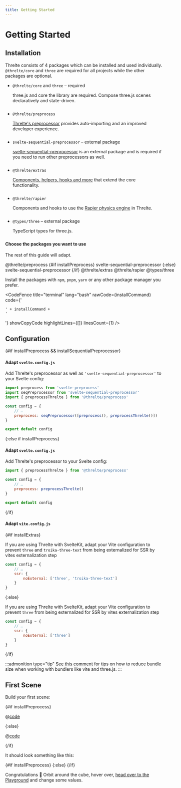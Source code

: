 ```yaml
---
title: Getting Started
---
```


<script>
	import { preprocessThrelte } from '@threlte/preprocess'
	import { slide } from 'svelte/transition'
	import { onMount } from 'svelte'

	const preprocess = '@threlte/preprocess'
	let installPreprocess = true

	const sequentialPreprocessor = 'svelte-sequential-preprocessor'
	let installSequentialPreprocessor = true

	const extras = '@threlte/extras'
	let installExtras = true

	const rapier = '@threlte/rapier @dimforge/rapier3d-compat'
	let installRapier = true

	const typescript = '@types/three'
	let installTypescript = true

	$: installCommand = [
		'npm i -D three @threlte/core',
		installPreprocess && preprocess,
		installPreprocess && installSequentialPreprocessor && sequentialPreprocessor,
		installExtras && extras,
		installRapier && rapier,
		installTypescript && typescript
	]
		.filter(Boolean)
		.join(' ')

	onMount(() => {
		document.getElementsByTagName('main')[0].style.overflowX = 'clip'
	})
</script>

# Getting Started

## Installation

Threlte consists of 4 packages which can be installed and used individually. `@threlte/core` and `three` are required for all projects while the other packages are optional.

<ul>

<li style="margin-bottom: 25px !important;">
<code>@threlte/core</code> and <code>three</code> – required<br />
<p class="text-sm mt-0.5">three.js and core the library are required. Compose three.js scenes declaratively and state-driven.</p>
</li>

<li style="margin-bottom: 25px !important;">
<code>@threlte/preprocess</code><br />
<p class="text-sm mt-0.5"><a href="/preprocess/preprocessThrelte">Threlte's preprocessor</a> provides auto-importing and an improved developer experience.</p>
</li>

<li style="margin-bottom: 25px !important;">
<code>svelte-sequential-preprocessor</code> – external package<br />
<p class="text-sm mt-0.5"><a href="https://www.npmjs.com/package/svelte-sequential-preprocessor" target="_blank">svelte-sequential-preprocessor</a> is an external package and is required if you need to run other preprocessors as well.</p>
</li>

<li style="margin-bottom: 25px !important;">
<code>@threlte/extras</code><br />
<p class="text-sm mt-0.5"><a href="/extras/use-gltf">Components, helpers, hooks and more</a> that extend the core functionality.</p>
</li>

<li style="margin-bottom: 25px !important;">
<code>@threlte/rapier</code><br />
<p class="text-sm mt-0.5">Components and hooks to use the <a href="https://rapier.rs/" target="_blank">Rapier physics engine</a> in Threlte.</p>
</li>

<li style="margin-bottom: 25px !important;">
<code>@types/three</code> – external package<br />
<p class="text-sm mt-0.5">TypeScript types for three.js.</p>
</li>

</ul>

#### Choose the packages you want to use

The rest of this guide will adapt.

<div class="top-0 992:sticky flex flex-row install-script z-50 gap-2 w-full py-2 bg-white" style="	flex-wrap: wrap; margin-left: -25px; padding-left: 25px; padding-right: 25px; width: calc(100% + 50px);">

<InstallButton bind:bool={installPreprocess}>
@threlte/preprocess
</InstallButton>
{#if installPreprocess}
<InstallButton bind:bool={installSequentialPreprocessor}>
svelte-sequential-preprocessor
</InstallButton>
{:else}
<InstallButton bool={false} disabled>
svelte-sequential-preprocessor
</InstallButton>
{/if}
<InstallButton bind:bool={installExtras}>
@threlte/extras
</InstallButton>
<InstallButton bind:bool={installRapier}>
@threlte/rapier
</InstallButton>
<InstallButton bind:bool={installTypescript}>
@types/three
</InstallButton>
</div>

Install the packages with `npm`, `pnpm`, `yarn` or any other package manager you prefer.

<CodeFence title="terminal" lang="bash" rawCode={installCommand} code={'<pre><code><span class="line">' + installCommand + '</span></code></pre>'} showCopyCode highlightLines={[]} linesCount={1} />

## Configuration

{#if installPreprocess && installSequentialPreprocessor}

#### Adapt `svelte.config.js`

Add Threlte's preprocessor as well as `'svelte-sequential-preprocessor'` to your Svelte config:

```js lang=js|title=svelte.config.js|copyHighlight{2,3,7-10}
import preprocess from 'svelte-preprocess'
import seqPreprocessor from 'svelte-sequential-preprocessor'
import { preprocessThrelte } from '@threlte/preprocess'

const config = {
	// …
	preprocess: seqPreprocessor([preprocess(), preprocessThrelte()])
}

export default config
```

{:else if installPreprocess}

#### Adapt `svelte.config.js`

Add Threlte's preprocessor to your Svelte config:

```js lang=js|title=svelte.config.js|copyHighlight{1,5}
import { preprocessThrelte } from '@threlte/preprocess'

const config = {
	// …
	preprocess: preprocessThrelte()
}

export default config
```

{/if}

#### Adapt `vite.config.js`

{#if installExtras}

If you are using Threlte with SvelteKit, adapt your Vite configuration to prevent `three` and `troika-three-text` from being externalized for SSR by vites externalization step

```js copyHighlight{3-5}|title=vite.config.js
const config = {
	// …
	ssr: {
		noExternal: ['three', 'troika-three-text']
	}
}
```

{:else}

If you are using Threlte with SvelteKit, adapt your Vite configuration to prevent `three` from being externalized for SSR by vites externalization step

```js copyHighlight{3-5}|title=vite.config.js
const config = {
	// …
	ssr: {
		noExternal: ['three']
	}
}
```

{/if}

:::admonition type="tip"
[See this comment](https://github.com/threlte/threlte/issues/8#issuecomment-1024085864) for tips on how to reduce bundle size when working with bundlers like vite and three.js.
:::

## First Scene

Build your first scene:

{#if installPreprocess}

@[code](../examples/getting-started/preprocessed/Scene.svelte)

{:else}

@[code](../examples/getting-started/Scene.svelte)

{/if}

It should look something like this:

<script lang="ts">
import GettingStartedPreprocessed from '$examples/getting-started/preprocessed/Scene.svelte'
import GettingStarted from '$examples/getting-started/Scene.svelte'
</script>

<ExampleWrapper playgroundHref="/getting-started/playground">

{#if installPreprocess}
<GettingStartedPreprocessed />
{:else}
<GettingStarted />
{/if}

</ExampleWrapper>

Congratulations :tada:
Orbit around the cube, hover over, [head over to the Playground](/playground/getting-started/playground) and change some values.
